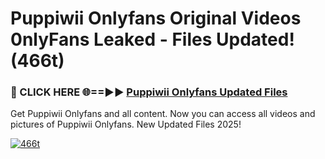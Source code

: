 # Puppiwii Onlyfans Original Videos 0nlyFans Leaked - Files Updated! (466t)

<h3>🔴 CLICK HERE 🌐==►► <a href="https://tinyurl.com/2jnfzry5" rel="nofollow">Puppiwii Onlyfans Updated Files</a></h3>

Get Puppiwii Onlyfans and all content. Now you can access all videos and pictures of Puppiwii Onlyfans. New Updated Files 2025!

[![466t](https://i.imgur.com/GyGTBgg.gif)](https://tinyurl.com/2jnfzry5)

